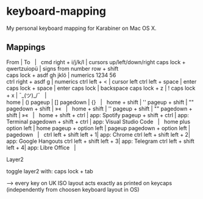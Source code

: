 # keyboard-mapping
My personal keyboard mapping for Karabiner on Mac OS X.

## Mappings

From | To 
&nbsp; | &nbsp;
cmd right + i/j/k/l       | cursors up/left/down/right
caps lock + qwertzuiopü   | signs from number row + shift  
caps lock + asdf gh jklö  | numerics 1234 56  
ctrl right + asdf g       | numerics
ctrl left + <             | cursor left
ctrl left + space         | enter
caps lock + space         | enter
caps lock                 | backspace
caps lock + z             | !
caps lock + x             | ¯\_(ツ)_/¯
&nbsp; | &nbsp;  
home                      | ()
pageup                    | []
pagedown                  | {}
&nbsp; | &nbsp;
home + shift              | ''
pageup + shift            | ""
pagedown + shift          | »«
&nbsp; | &nbsp;
home + shift              | ''
pageup + shift            | ""
pagedown + shift          | »«
&nbsp; | &nbsp;
home + shift + ctrl       | app: Spotify
pageup + shift + ctrl     | app: Terminal
pagedown + shift + ctrl   | app: Visual Studio Code
&nbsp; | &nbsp;
home plus option left     | home
pageup + option left      | pageup
pagedown + option left    | pagedown
&nbsp; | &nbsp;
ctrl left + shift left + 1| app: Chrome
ctrl left + shift left + 2| app: Google Hangouts
ctrl left + shift left + 3| app: Telegram 
ctrl left + shift left + 4| app: Libre Office
&nbsp; | &nbsp;


Layer2

toggle layer2 with: caps lock + tab

--> every key on UK ISO layout acts exactly as printed on keycaps (independently from choosen keyboard layout in OS)



